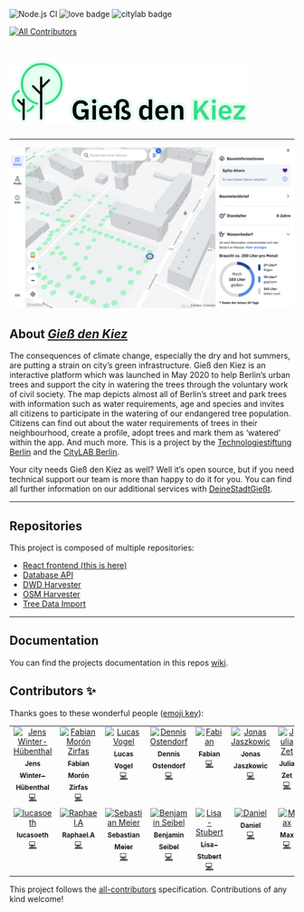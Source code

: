 ![Node.js CI](https://github.com/technologiestiftung/giessdenkiez-de/workflows/Node.js%20CI/badge.svg?branch=master) ![love badge](https://img.shields.io/badge/Built%20with-%E2%99%A5-red) ![citylab badge](https://img.shields.io/badge/@-CityLAB%20Berlin-blue)

<!-- ALL-CONTRIBUTORS-BADGE:START - Do not remove or modify this section -->

[![All Contributors](https://img.shields.io/badge/all_contributors-14-orange.svg?style=flat-square)](#contributors-)

<!-- ALL-CONTRIBUTORS-BADGE:END -->

# [![Logo of _Gieß den Kiez_](./docs/images/logo.svg)](https://www.giessdenkiez.de)

---

![Screenshot of _Gieß den Kiez_](./docs/images/screenshot.png)

## About [_Gieß den Kiez_](https://www.giessdenkiez.de)

The consequences of climate change, especially the dry and hot summers, are putting a strain on city’s green infrastructure.
Gieß den Kiez is an interactive platform which was launched in May 2020 to help Berlin’s urban trees and support the city in watering the trees through the voluntary work of civil society. The map depicts almost all of Berlin’s street and park trees with information such as water requirements, age and species and invites all citizens to participate in the watering of our endangered tree population. Citizens can find out about the water requirements of trees in their neighbourhood, create a profile, adopt trees and mark them as ‘watered’ within the app. And much more. This is a project by the [Technologiestiftung Berlin](https://www.technologiestiftung-berlin.de/) and the [CityLAB Berlin](https://citylab-berlin.org/de/start/).

Your city needs Gieß den Kiez as well? Well it’s open source, but if you need technical support our team is more than happy to do it for you. You can find all further information on our additional services with [DeineStadtGießt](https://deinestadt.giessdenkiez.de/).

---

## Repositories

This project is composed of multiple repositories:

- [React frontend (this is here)](https://github.com/technologiestiftung/giessdenkiez-de)
- [Database API](https://github.com/technologiestiftung/giessdenkiez-de-postgres-api)
- [DWD Harvester](https://github.com/technologiestiftung/giessdenkiez-de-dwd-harvester)
- [OSM Harvester](https://github.com/technologiestiftung/giessdenkiez-de-osm-pumpen-harvester)
- [Tree Data Import](https://github.com/technologiestiftung/giessdenkiez-de-tree-data)
---

## Documentation

You can find the projects documentation in this repos [wiki](https://github.com/technologiestiftung/giessdenkiez-de/wiki).

## Contributors ✨

Thanks goes to these wonderful people ([emoji key](https://allcontributors.org/docs/en/emoji-key)):

<!-- ALL-CONTRIBUTORS-LIST:START - Do not remove or modify this section -->
<!-- prettier-ignore-start -->
<!-- markdownlint-disable -->
<table>
  <tbody>
    <tr>
      <td align="center" valign="top" width="14.28%"><a href="https://github.com/JensWinter"><img src="https://avatars.githubusercontent.com/u/6548550?v=4?s=100" width="100px;" alt="Jens Winter-Hübenthal"/><br /><sub><b>Jens Winter-Hübenthal</b></sub></a><br /><a href="https://github.com/technologiestiftung/giessdenkiez-de/commits?author=JensWinter" title="Code">💻</a></td>
      <td align="center" valign="top" width="14.28%"><a href="https://fabianmoronzirfas.me/"><img src="https://avatars.githubusercontent.com/u/315106?v=4?s=100" width="100px;" alt="Fabian Morón Zirfas"/><br /><sub><b>Fabian Morón Zirfas</b></sub></a><br /><a href="https://github.com/technologiestiftung/giessdenkiez-de/commits?author=ff6347" title="Code">💻</a></td>
      <td align="center" valign="top" width="14.28%"><a href="https://github.com/vogelino"><img src="https://avatars.githubusercontent.com/u/2759340?v=4?s=100" width="100px;" alt="Lucas Vogel"/><br /><sub><b>Lucas Vogel</b></sub></a><br /><a href="https://github.com/technologiestiftung/giessdenkiez-de/commits?author=vogelino" title="Code">💻</a></td>
      <td align="center" valign="top" width="14.28%"><a href="https://github.com/dnsos"><img src="https://avatars.githubusercontent.com/u/15640196?v=4?s=100" width="100px;" alt="Dennis Ostendorf"/><br /><sub><b>Dennis Ostendorf</b></sub></a><br /><a href="https://github.com/technologiestiftung/giessdenkiez-de/commits?author=dnsos" title="Code">💻</a></td>
      <td align="center" valign="top" width="14.28%"><a href="https://github.com/fdnklg"><img src="https://avatars.githubusercontent.com/u/9034032?v=4?s=100" width="100px;" alt="Fabian"/><br /><sub><b>Fabian</b></sub></a><br /><a href="https://github.com/technologiestiftung/giessdenkiez-de/commits?author=fdnklg" title="Code">💻</a></td>
      <td align="center" valign="top" width="14.28%"><a href="https://github.com/Jaszkowic"><img src="https://avatars.githubusercontent.com/u/10830180?v=4?s=100" width="100px;" alt="Jonas Jaszkowic"/><br /><sub><b>Jonas Jaszkowic</b></sub></a><br /><a href="https://github.com/technologiestiftung/giessdenkiez-de/commits?author=Jaszkowic" title="Code">💻</a></td>
      <td align="center" valign="top" width="14.28%"><a href="https://github.com/julizet"><img src="https://avatars.githubusercontent.com/u/52455010?v=4?s=100" width="100px;" alt="Julia Zet"/><br /><sub><b>Julia Zet</b></sub></a><br /><a href="https://github.com/technologiestiftung/giessdenkiez-de/commits?author=julizet" title="Code">💻</a></td>
    </tr>
    <tr>
      <td align="center" valign="top" width="14.28%"><a href="https://github.com/lucasoeth"><img src="https://avatars.githubusercontent.com/u/43838158?v=4?s=100" width="100px;" alt="lucasoeth"/><br /><sub><b>lucasoeth</b></sub></a><br /><a href="https://github.com/technologiestiftung/giessdenkiez-de/commits?author=lucasoeth" title="Code">💻</a></td>
      <td align="center" valign="top" width="14.28%"><a href="https://github.com/raphael-arce"><img src="https://avatars.githubusercontent.com/u/8709861?v=4?s=100" width="100px;" alt="Raphael.A"/><br /><sub><b>Raphael.A</b></sub></a><br /><a href="https://github.com/technologiestiftung/giessdenkiez-de/commits?author=raphael-arce" title="Code">💻</a></td>
      <td align="center" valign="top" width="14.28%"><a href="http://www.sebastianmeier.eu/"><img src="https://avatars.githubusercontent.com/u/302789?v=4?s=100" width="100px;" alt="Sebastian Meier"/><br /><sub><b>Sebastian Meier</b></sub></a><br /><a href="https://github.com/technologiestiftung/giessdenkiez-de/commits?author=sebastian-meier" title="Code">💻</a></td>
      <td align="center" valign="top" width="14.28%"><a href="https://github.com/bnjmnsbl"><img src="https://avatars.githubusercontent.com/u/11134234?v=4?s=100" width="100px;" alt="Benjamin Seibel"/><br /><sub><b>Benjamin Seibel</b></sub></a><br /><a href="https://github.com/technologiestiftung/giessdenkiez-de/commits?author=bnjmnsbl" title="Code">💻</a></td>
      <td align="center" valign="top" width="14.28%"><a href="https://github.com/Lisa-Stubert"><img src="https://avatars.githubusercontent.com/u/61182572?v=4?s=100" width="100px;" alt="Lisa-Stubert"/><br /><sub><b>Lisa-Stubert</b></sub></a><br /><a href="https://github.com/technologiestiftung/giessdenkiez-de/commits?author=Lisa-Stubert" title="Code">💻</a></td>
      <td align="center" valign="top" width="14.28%"><a href="https://github.com/donni106"><img src="https://avatars.githubusercontent.com/u/1942953?v=4?s=100" width="100px;" alt="Daniel"/><br /><sub><b>Daniel</b></sub></a><br /><a href="https://github.com/technologiestiftung/giessdenkiez-de/commits?author=donni106" title="Code">💻</a></td>
      <td align="center" valign="top" width="14.28%"><a href="https://github.com/maximilianpalm"><img src="https://avatars.githubusercontent.com/u/11571655?v=4?s=100" width="100px;" alt="Max"/><br /><sub><b>Max</b></sub></a><br /><a href="https://github.com/technologiestiftung/giessdenkiez-de/commits?author=maximilianpalm" title="Code">💻</a></td>
    </tr>
  </tbody>
</table>

<!-- markdownlint-restore -->
<!-- prettier-ignore-end -->

<!-- ALL-CONTRIBUTORS-LIST:END -->

This project follows the [all-contributors](https://github.com/all-contributors/all-contributors) specification. Contributions of any kind welcome!

